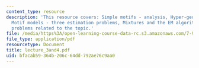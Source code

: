 ```yaml
---
content_type: resource
description: 'This resource covers: Simple motifs - analysis, Hyper-geometric distribution,
  Motif models - three estimation problems, Mixtures and the EM algorithm, and some
  problems related to the topic.'
file: /media/https%3A/open-learning-course-data-rc.s3.amazonaws.com/7-90j-computational-functional-genomics-spring-2005/bfacab59364b206c64dd792ae76c9aa0_lecture_3and4.pdf
file_type: application/pdf
resourcetype: Document
title: lecture_3and4.pdf
uid: bfacab59-364b-206c-64dd-792ae76c9aa0
---
```

